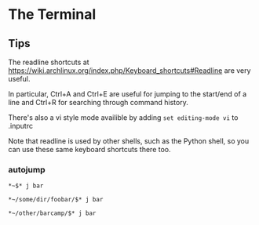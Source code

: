 # The Terminal

## Tips

The readline shortcuts at 
https://wiki.archlinux.org/index.php/Keyboard_shortcuts#Readline 
are very useful.

In particular, Ctrl+A and Ctrl+E are useful for jumping to the start/end of a line and Ctrl+R for searching through command history.

There's also a vi style mode availible by adding `set editing-mode vi` to .inputrc

Note that readline is used by other shells, such as the Python shell, so you can use these same keyboard shortcuts there too.

### autojump

```
*~$* j bar

*~/some/dir/foobar/$* j bar

*~/other/barcamp/$* j bar
```

